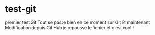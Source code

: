 # test-git
premier test Git
Tout se passe bien en ce moment sur Git
Et maintenant Modification depuis Git Hub
je repousse le fichier
et c'est cool !
